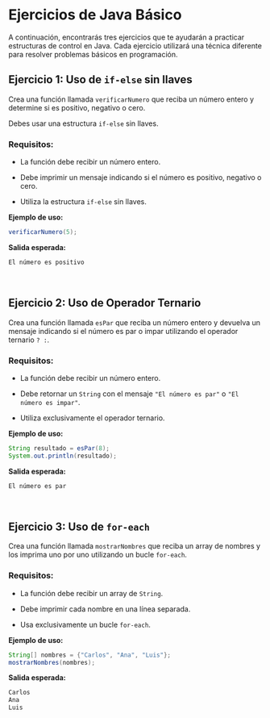 # Ejercicios de Java Básico

A continuación, encontrarás tres ejercicios que te ayudarán a practicar estructuras de control en Java. Cada ejercicio utilizará una técnica diferente para resolver problemas básicos en programación.

## Ejercicio 1: Uso de `if-else` sin llaves

Crea una función llamada `verificarNumero` que reciba un número entero y determine si es positivo, negativo o cero. 

Debes usar una estructura `if-else` sin llaves.

### Requisitos:

- La función debe recibir un número entero.

- Debe imprimir un mensaje indicando si el número es positivo, negativo o cero.

- Utiliza la estructura `if-else` sin llaves.

**Ejemplo de uso:**

```java
verificarNumero(5);
```

**Salida esperada:**

```bash
El número es positivo
```

<br>

## Ejercicio 2: Uso de Operador Ternario

Crea una función llamada `esPar` que reciba un número entero y devuelva un mensaje indicando si el número es par o impar utilizando el operador ternario `? :`.

### Requisitos:

- La función debe recibir un número entero.

- Debe retornar un `String` con el mensaje `"El número es par"` o `"El número es impar"`.

- Utiliza exclusivamente el operador ternario.

**Ejemplo de uso:**

```java
String resultado = esPar(8);
System.out.println(resultado);
```

**Salida esperada:**

```bash
El número es par
```

<br>

## Ejercicio 3: Uso de `for-each`

Crea una función llamada `mostrarNombres` que reciba un array de nombres y los imprima uno por uno utilizando un bucle `for-each`.

### Requisitos:

- La función debe recibir un array de `String`.

- Debe imprimir cada nombre en una línea separada.

- Usa exclusivamente un bucle `for-each`.

**Ejemplo de uso:**

```java
String[] nombres = {"Carlos", "Ana", "Luis"};
mostrarNombres(nombres);
```

**Salida esperada:**

```bash
Carlos
Ana
Luis
```


